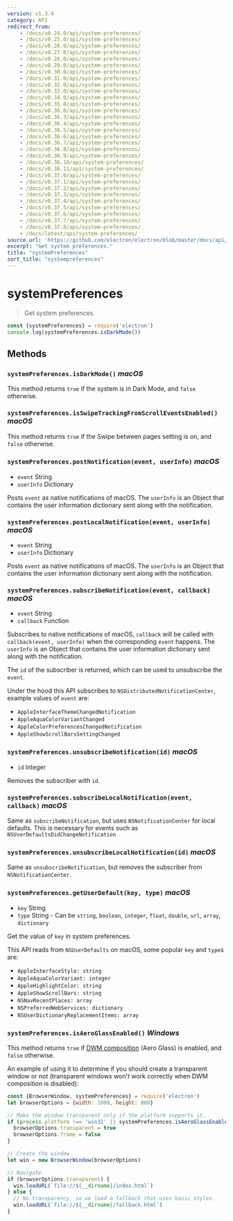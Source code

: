 ```yaml
---
version: v1.3.4
category: API
redirect_from:
    - /docs/v0.24.0/api/system-preferences/
    - /docs/v0.25.0/api/system-preferences/
    - /docs/v0.26.0/api/system-preferences/
    - /docs/v0.27.0/api/system-preferences/
    - /docs/v0.28.0/api/system-preferences/
    - /docs/v0.29.0/api/system-preferences/
    - /docs/v0.30.0/api/system-preferences/
    - /docs/v0.31.0/api/system-preferences/
    - /docs/v0.32.0/api/system-preferences/
    - /docs/v0.33.0/api/system-preferences/
    - /docs/v0.34.0/api/system-preferences/
    - /docs/v0.35.0/api/system-preferences/
    - /docs/v0.36.0/api/system-preferences/
    - /docs/v0.36.3/api/system-preferences/
    - /docs/v0.36.4/api/system-preferences/
    - /docs/v0.36.5/api/system-preferences/
    - /docs/v0.36.6/api/system-preferences/
    - /docs/v0.36.7/api/system-preferences/
    - /docs/v0.36.8/api/system-preferences/
    - /docs/v0.36.9/api/system-preferences/
    - /docs/v0.36.10/api/system-preferences/
    - /docs/v0.36.11/api/system-preferences/
    - /docs/v0.37.0/api/system-preferences/
    - /docs/v0.37.1/api/system-preferences/
    - /docs/v0.37.2/api/system-preferences/
    - /docs/v0.37.3/api/system-preferences/
    - /docs/v0.37.4/api/system-preferences/
    - /docs/v0.37.5/api/system-preferences/
    - /docs/v0.37.6/api/system-preferences/
    - /docs/v0.37.7/api/system-preferences/
    - /docs/v0.37.8/api/system-preferences/
    - /docs/latest/api/system-preferences/
source_url: 'https://github.com/electron/electron/blob/master/docs/api/system-preferences.md'
excerpt: "Get system preferences."
title: "systemPreferences"
sort_title: "systempreferences"
---
```


# systemPreferences

> Get system preferences.

```javascript
const {systemPreferences} = require('electron')
console.log(systemPreferences.isDarkMode())
```

## Methods

### `systemPreferences.isDarkMode()` _macOS_

This method returns `true` if the system is in Dark Mode, and `false` otherwise.

### `systemPreferences.isSwipeTrackingFromScrollEventsEnabled()` _macOS_

This method returns `true` if the Swipe between pages setting is on, and `false` otherwise.

### `systemPreferences.postNotification(event, userInfo)` _macOS_

* `event` String
* `userInfo` Dictionary

Posts `event` as native notifications of macOS. The `userInfo` is an Object
that contains the user information dictionary sent along with the notification.

### `systemPreferences.postLocalNotification(event, userInfo)` _macOS_

* `event` String
* `userInfo` Dictionary

Posts `event` as native notifications of macOS. The `userInfo` is an Object
that contains the user information dictionary sent along with the notification.

### `systemPreferences.subscribeNotification(event, callback)` _macOS_

* `event` String
* `callback` Function

Subscribes to native notifications of macOS, `callback` will be called with
`callback(event, userInfo)` when the corresponding `event` happens. The
`userInfo` is an Object that contains the user information dictionary sent
along with the notification.

The `id` of the subscriber is returned, which can be used to unsubscribe the
`event`.

Under the hood this API subscribes to `NSDistributedNotificationCenter`,
example values of `event` are:

* `AppleInterfaceThemeChangedNotification`
* `AppleAquaColorVariantChanged`
* `AppleColorPreferencesChangedNotification`
* `AppleShowScrollBarsSettingChanged`

### `systemPreferences.unsubscribeNotification(id)` _macOS_

* `id` Integer

Removes the subscriber with `id`.

### `systemPreferences.subscribeLocalNotification(event, callback)` _macOS_

Same as `subscribeNotification`, but uses `NSNotificationCenter` for local defaults.
This is necessary for events such as `NSUserDefaultsDidChangeNotification`

### `systemPreferences.unsubscribeLocalNotification(id)` _macOS_

Same as `unsubscribeNotification`, but removes the subscriber from `NSNotificationCenter`.

### `systemPreferences.getUserDefault(key, type)` _macOS_

* `key` String
* `type` String - Can be `string`, `boolean`, `integer`, `float`, `double`,
  `url`, `array`, `dictionary`

Get the value of `key` in system preferences.

This API reads from `NSUserDefaults` on macOS, some popular `key` and `type`s
are:

* `AppleInterfaceStyle: string`
* `AppleAquaColorVariant: integer`
* `AppleHighlightColor: string`
* `AppleShowScrollBars: string`
* `NSNavRecentPlaces: array`
* `NSPreferredWebServices: dictionary`
* `NSUserDictionaryReplacementItems: array`

### `systemPreferences.isAeroGlassEnabled()` _Windows_

This method returns `true` if [DWM composition][dwm-composition] (Aero Glass) is
enabled, and `false` otherwise.

An example of using it to determine if you should create a transparent window or
not (transparent windows won't work correctly when DWM composition is disabled):

```javascript
const {BrowserWindow, systemPreferences} = require('electron')
let browserOptions = {width: 1000, height: 800}

// Make the window transparent only if the platform supports it.
if (process.platform !== 'win32' || systemPreferences.isAeroGlassEnabled()) {
  browserOptions.transparent = true
  browserOptions.frame = false
}

// Create the window.
let win = new BrowserWindow(browserOptions)

// Navigate.
if (browserOptions.transparent) {
  win.loadURL(`file://${__dirname}/index.html`)
} else {
  // No transparency, so we load a fallback that uses basic styles.
  win.loadURL(`file://${__dirname}/fallback.html`)
}
```

[dwm-composition]:https://msdn.microsoft.com/en-us/library/windows/desktop/aa969540.aspx
